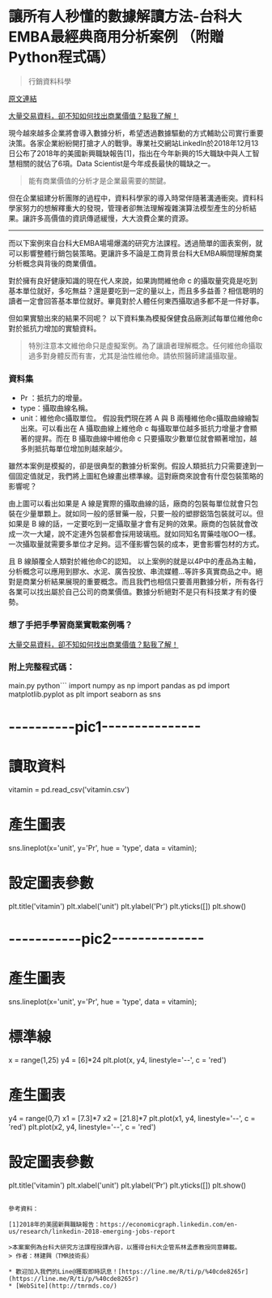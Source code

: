 # 讓所有人秒懂的數據解讀方法-台科大EMBA最經典商用分析案例 （附贈Python程式碼）
> 行銷資料科學

[原文連結](https://medium.com/marketingdatascience/b1c13ed708b4)

[大量交易資料，卻不知如何找出商業價值？點我了解！](https://tmrgood.kktix.cc/events/python0to1)

現今越來越多企業將會導入數據分析，希望透過數據驅動的方式輔助公司實行重要決策。各家企業紛紛開打搶才人的戰爭。專業社交網站LinkedIn於2018年12月13日公布了2018年的美國新興職缺報告[1]，指出在今年新興的15大職缺中與人工智慧相關的就佔了6項。Data Scientist是今年成長最快的職缺之一。

> 能有商業價值的分析才是企業最需要的關鍵。

但在企業組建分析團隊的過程中，資料科學家的導入時常伴隨著溝通衝突。資料科學家努力的想解釋重大的發現，管理者卻無法理解複雜演算法模型產生的分析結果。讓許多高價值的資訊傳遞緩慢，大大浪費企業的資源。
- - -

而以下案例來自台科大EMBA場場爆滿的研究方法課程。透過簡單的圖表案例，就可以影響整體行銷包裝策略。更讓許多不論是工商背景台科大EMBA瞬間理解商業分析概念與背後的商業價值。

對於擁有良好健康知識的現在代人來說，如果詢問維他命 c 的攝取量究竟是吃到基本單位就好，多吃無益？還是要吃到一定的量以上，而且多多益善？相信聰明的讀者一定會回答基本單位就好。畢竟對於人體任何東西攝取過多都不是一件好事。

但如果實驗出來的結果不同呢？
以下資料集為模擬保健食品廠測試每單位維他命c對於抵抗力增加的實驗資料。

> 特別注意本文維他命只是虛擬案例。為了讓讀者理解概念。任何維他命攝取過多對身體反而有害，尤其是油性維他命。請依照醫師建議攝取量。

### 資料集
* Pr ：抵抗力的增量。
* type：攝取曲線名稱。
* unit：維他命c攝取單位。
假設我們現在將 A 與 B 兩種維他命c攝取曲線繪製出來。可以看出在 A 攝取曲線上維他命 c 每攝取單位越多抵抗力增量才會顯著的提昇。而在 B 攝取曲線中維他命 c 只要攝取少數單位就會顯著增加，越多則抵抗每單位增加則越來越少。


雖然本案例是模擬的，卻是很典型的數據分析案例。假設人類抵抗力只需要達到一個固定值就足，我們將上圖紅色線畫出標準線。這對廠商來說會有什麼包裝策略的影響呢？


由上圖可以看出如果是 A 線是實際的攝取曲線的話，廠商的包裝每單位就會只包裝在少量單顆上。就如同一般的感冒藥一般，只要一般的塑膠鋁箔包裝就可以。但如果是 B 線的話，一定要吃到一定攝取量才會有足夠的效果。廠商的包裝就會改成一次一大罐，說不定連外包裝都會採用玻璃瓶。就如同知名胃藥哇咖OO一樣。一次攝取量就需要多單位才足夠。這不僅影響包裝的成本，更會影響包材的方式。

且 B 線顛覆全人類對於維他命C的認知。
以上案例的就是以4P中的產品為主軸，分析概念可以應用到膠水、水泥、廣告投放、串流媒體…等許多真實商品之中。絕對是商業分析結果展現的重要概念。而且我們也相信只要善用數據分析，所有各行各業可以找出屬於自己公司的商業價值。數據分析絕對不是只有科技業才有的優勢。

### 想了手把手學習商業實戰案例嗎？
[大量交易資料，卻不知如何找出商業價值？點我了解！](https://tmrgood.kktix.cc/events/python0to1)

### 附上完整程式碼：
main.py
python```
import numpy as np
import pandas as pd
import matplotlib.pyplot as plt
import seaborn as sns


# ----------pic1---------------
# 讀取資料
vitamin = pd.read_csv('vitamin.csv')

# 產生圖表
sns.lineplot(x='unit', y='Pr', hue = 'type', data = vitamin);
# 設定圖表參數
plt.title('vitamin')
plt.xlabel('unit')
plt.ylabel('Pr')
plt.yticks([])
plt.show()


# -----------pic2--------------

# 產生圖表
sns.lineplot(x='unit', y='Pr', hue = 'type', data = vitamin);

# 標準線
x = range(1,25)
y4 = [6]*24
plt.plot(x, y4, linestyle='--', c = 'red')

# 產生圖表
y4 = range(0,7)
x1 = [7.3]*7
x2 = [21.8]*7
plt.plot(x1, y4, linestyle='--', c = 'red')
plt.plot(x2, y4, linestyle='--', c = 'red')

# 設定圖表參數
plt.title('vitamin')
plt.xlabel('unit')
plt.ylabel('Pr')
plt.yticks([])
plt.show()
```

參考資料：

[1]2018年的美國新興職缺報告：https://economicgraph.linkedin.com/en-us/research/linkedin-2018-emerging-jobs-report

>本案案例為台科大研究方法課程授課內容，以獲得台科大企管系林孟彥教授同意轉載。
> 作者：林建興（TMR技術長）

* 歡迎加入我們的Line@獲取即時訊息！[https://line.me/R/ti/p/%40cde8265r](https://line.me/R/ti/p/%40cde8265r)
* [WebSite](http://tmrmds.co/)

